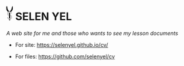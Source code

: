 # ![Logo](/images/logo.png) SELEN YEL
*A web site for me and those who wants to see my lesson documents*

* For site:
https://selenyel.github.io/cv/

* For files:
https://github.com/selenyel/cv


